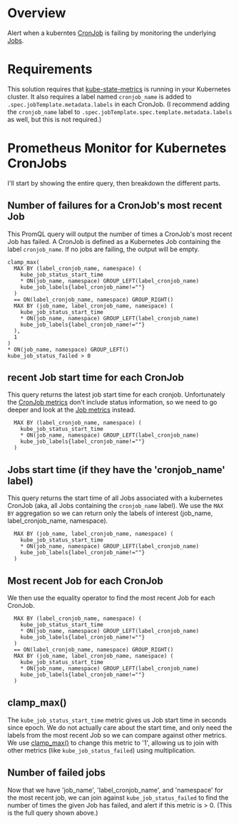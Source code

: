 # Overview
Alert when a kuberntes [CronJob](https://kubernetes.io/docs/concepts/workloads/controllers/cron-jobs/) is failing by monitoring the underlying [Jobs](https://kubernetes.io/docs/concepts/workloads/controllers/job/).

# Requirements
This solution requires that [kube-state-metrics](https://github.com/kubernetes/kube-state-metrics) is running in your Kubernetes cluster. It also requires a label named `cronjob_name` is added to `.spec.jobTemplate.metadata.labels` in each CronJob. (I recommend adding the `cronjob_name` label to `.spec.jobTemplate.spec.template.metadata.labels` as well, but this is not required.)

# Prometheus Monitor for Kubernetes CronJobs
I'll start by showing the entire query, then breakdown the different parts.

## Number of failures for a CronJob's most recent Job
This PromQL query will output the number of times a CronJob's most recent Job has failed. A CronJob is defined as a Kubernetes Job containing the label `cronjob_name`. If no jobs are failing, the output will be empty.
```
clamp_max(
  MAX BY (label_cronjob_name, namespace) (
    kube_job_status_start_time
    * ON(job_name, namespace) GROUP_LEFT(label_cronjob_name)
    kube_job_labels{label_cronjob_name!=""}
  )
  == ON(label_cronjob_name, namespace) GROUP_RIGHT()
  MAX BY (job_name, label_cronjob_name, namespace) (
    kube_job_status_start_time
    * ON(job_name, namespace) GROUP_LEFT(label_cronjob_name)
    kube_job_labels{label_cronjob_name!=""}
  ),
  1
)
* ON(job_name, namespace) GROUP_LEFT()
kube_job_status_failed > 0
```

## recent Job start time for each CronJob
This query returns the latest job start time for each cronjob. Unfortunately the [CronJob metrics](https://github.com/kubernetes/kube-state-metrics/blob/master/docs/cronjob-metrics.md) don't include status information, so we need to go deeper and look at the [Job metrics](https://github.com/kubernetes/kube-state-metrics/blob/master/docs/job-metrics.md) instead.
```
  MAX BY (label_cronjob_name, namespace) (
    kube_job_status_start_time
    * ON(job_name, namespace) GROUP_LEFT(label_cronjob_name)
    kube_job_labels{label_cronjob_name!=""}
  )
```

## Jobs start time (if they have the 'cronjob_name' label)
This query returns the start time of all Jobs associated with a kubernetes CronJob (aka, all Jobs containing the `cronjob_name` label). We use the `MAX BY` aggregation so we can return only the labels of interest (job_name, label_cronjob_name, namespace).
```
  MAX BY (job_name, label_cronjob_name, namespace) (
    kube_job_status_start_time
    * ON(job_name, namespace) GROUP_LEFT(label_cronjob_name)
    kube_job_labels{label_cronjob_name!=""}
  )
```

## Most recent Job for each CronJob
We then use the equality operator to find the most recent Job for each CronJob.
```
  MAX BY (label_cronjob_name, namespace) (
    kube_job_status_start_time
    * ON(job_name, namespace) GROUP_LEFT(label_cronjob_name)
    kube_job_labels{label_cronjob_name!=""}
  )
  == ON(label_cronjob_name, namespace) GROUP_RIGHT()
  MAX BY (job_name, label_cronjob_name, namespace) (
    kube_job_status_start_time
    * ON(job_name, namespace) GROUP_LEFT(label_cronjob_name)
    kube_job_labels{label_cronjob_name!=""}
  )
```

## clamp_max()
The `kube_job_status_start_time` metric gives us Job start time in seconds since epoch. We do not actually care about the start time, and only need the labels from the most recent Job so we can compare against other metrics. We use [clamp_max()](https://prometheus.io/docs/prometheus/latest/querying/functions/#clamp_max) to change this metric to '1', allowing us to join with other metrics (like `kube_job_status_failed`) using multiplication.

## Number of failed jobs
Now that we have 'job_name', 'label_cronjob_name', and 'namespace' for the most recent job, we can join against `kube_job_status_failed` to find the number of times the given Job has failed, and alert if this metric is > 0. (This is the full query shown above.)
